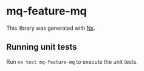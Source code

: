 # mq-feature-mq

This library was generated with [Nx](https://nx.dev).

## Running unit tests

Run `nx test mq-feature-mq` to execute the unit tests.
